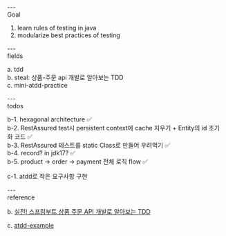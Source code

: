 ---\
Goal


1. learn rules of testing in java
2. modularize best practices of testing




---\
fields


a. tdd\
b. steal: 상품-주문 api 개발로 알아보는 TDD\
c. mini-atdd-practice



---\
todos


b-1. hexagonal architecture :white_check_mark:\
b-2. RestAssured test시 persistent context에 cache 지우기 + Entity의 id 초기화 코드 :white_check_mark:\
b-3. RestAssured 테스트를 static Class로 만들어 우려먹기 :white_check_mark:\
b-4. record? in jdk17? :white_check_mark:\
b-5. product -> order -> payment 전체 로직 flow :white_check_mark:

c-1. atdd로 작은 요구사항 구현



---\
reference


b. [실전! 스프링부트 상품 주문 API 개발로 알아보는 TDD](https://github.com/ejoongseok/product-order-service)

c. [atdd-example](https://github.com/ejoongseok/atdd-example)
